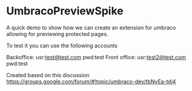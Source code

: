 UmbracoPreviewSpike
===================

A quick demo to show how we can create an extension for umbraco allowing for previewing protected pages.

To test it you can use the following accounts

Backoffice: usr:test@test.com pwd:test
Front office: usr:test2@test.com   pwd:test

Created based on this discussion
https://groups.google.com/forum/#!topic/umbraco-dev/tbNyEa-tdj4

